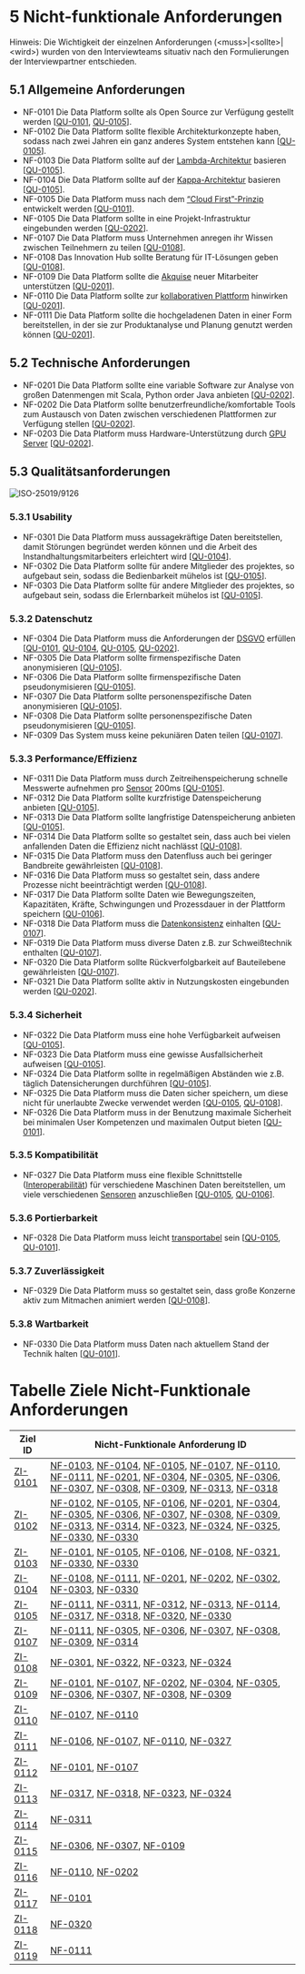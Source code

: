 # 5 Nicht-funktionale Anforderungen

Hinweis: Die Wichtigkeit der einzelnen Anforderungen (\<muss\>|\<sollte\>|\<wird\>) wurden von den Interviewteams situativ nach den Formulierungen der Interviewpartner entschieden.

## 5.1 Allgemeine Anforderungen

* <a name="NF-0101">NF-0101</a>  Die Data Platform sollte als Open Source zur Verfügung gestellt werden [[QU-0101](../lastenheft/09.-quellen.md#QU-0101), [QU-0105](../lastenheft/09.-quellen.md#QU-0105)].
* <a name="NF-0102">NF-0102</a>  Die Data Platform sollte flexible Architekturkonzepte haben, sodass nach zwei Jahren ein ganz anderes System entstehen kann [[QU-0105](../lastenheft/09.-quellen.md#QU-0105)].
* <a name="NF-0103">NF-0103</a> Die Data Platform sollte auf der [Lambda-Architektur](../lastenheft/03.-glossar.md#GL-1200) basieren [[QU-0105](../lastenheft/09.-quellen.md#QU-0105)].
* <a name="NF-0104">NF-0104</a> Die Data Platform sollte auf der [Kappa-Architektur](../lastenheft/03.-glossar.md#GL-1100) basieren [[QU-0105](../lastenheft/09.-quellen.md#QU-0105)].
* <a name="NF-0105">NF-0105</a> Die Data Platform muss nach dem [“Cloud First”-Prinzip](../lastenheft/03.-glossar.md#GL-0300) entwickelt werden [[QU-0101](../lastenheft/09.-quellen.md#QU-0101)].
* <a name="NF-0105">NF-0105</a> Die Data Platform sollte in eine Projekt-Infrastruktur eingebunden werden [[QU-0202](../lastenheft/09.-quellen.md#QU-0202)].
* <a name="NF-0107">NF-0107</a> Die Data Platform muss Unternehmen anregen ihr Wissen zwischen Teilnehmern zu teilen [[QU-0108](../lastenheft/09.-quellen.md#QU-0108)].
* <a name="NF-0108">NF-0108</a> Das Innovation Hub sollte Beratung für IT-Lösungen geben [[QU-0108](../lastenheft/09.-quellen.md#QU-0108)].
* <a name="NF-0109">NF-0109</a> Die Data Platform sollte die [Akquise](../lastenheft/03.-glossar.md#GL-0105) neuer Mitarbeiter unterstützen [[QU-0201](../lastenheft/09.-quellen.md#QU-0201)].
* <a name="NF-0110">NF-0110</a> Die Data Platform sollte zur [kollaborativen Plattform](../lastenheft/03.-glossar.md#GL-1101) hinwirken [[QU-0201](../lastenheft/09.-quellen.md#QU-0201)].
* <a name="NF-0111">NF-0111</a> Die Data Platform sollte die hochgeladenen Daten in einer Form bereitstellen, in der sie zur Produktanalyse und Planung genutzt werden können [[QU-0201](../lastenheft/09.-quellen.md#QU-0201)].

## 5.2 Technische Anforderungen

* <a name="NF-0201">NF-0201</a> Die Data Platform sollte eine variable Software zur Analyse von großen Datenmengen mit Scala, Python order Java anbieten [[QU-0202](../lastenheft/09.-quellen.md#QU-0202)].
* <a name="NF-0202">NF-0202</a> Die Data Platform sollte benutzerfreundliche/komfortable Tools zum Austausch von Daten zwischen verschiedenen Plattformen zur Verfügung stellen [[QU-0202](../lastenheft/09.-quellen.md#QU-0202)].
* <a name="NF-0203">NF-0203</a> Die Data Platform muss Hardware-Unterstützung durch [GPU Server](../lastenheft/03.-glossar.md#GL-0700) [[QU-0202](../lastenheft/09.-quellen.md#QU-0202)].

## 5.3 Qualitätsanforderungen

![ISO-25019/9126](https://github.com/pschm/am-lastenheft-ss20/blob/master/lastenheft/img/quality_iso-25010-9126.jpg?raw=true)

### 5.3.1 Usability

* <a name="NF-0301">NF-0301</a> Die Data Platform muss aussagekräftige Daten bereitstellen, damit Störungen begründet werden können und die Arbeit des Instandhaltungsmitarbeiters erleichtert wird [[QU-0104](../lastenheft/09.-quellen.md#QU-0104)].
* <a name="NF-0302">NF-0302</a> Die Data Platform sollte für andere Mitglieder des projektes, so aufgebaut sein, sodass die Bedienbarkeit mühelos ist [[QU-0105](../lastenheft/09.-quellen.md#QU-0105)].
* <a name="NF-0303">NF-0303</a> Die Data Platform sollte für andere Mitglieder des projektes, so aufgebaut sein, sodass die Erlernbarkeit mühelos ist [[QU-0105](../lastenheft/09.-quellen.md#QU-0105)].

### 5.3.2 Datenschutz

* <a name="NF-0304">NF-0304</a> Die Data Platform muss die Anforderungen der [DSGVO](../lastenheft/03.-glossar.md#GL-0404) erfüllen [[QU-0101](../lastenheft/09.-quellen.md#QU-0101), [QU-0104](../lastenheft/09.-quellen.md#QU-0104), [QU-0105](../lastenheft/09.-quellen.md#QU-0105), [QU-0202](../lastenheft/09.-quellen.md#QU-0202)].
* <a name="NF-0305">NF-0305</a> Die Data Platform sollte firmenspezifische Daten anonymisieren [[QU-0105](../lastenheft/09.-quellen.md#QU-0105)].
* <a name="NF-0306">NF-0306</a> Die Data Platform sollte firmenspezifische Daten pseudonymisieren [[QU-0105](../lastenheft/09.-quellen.md#QU-0105)].
* <a name="NF-0307">NF-0307</a> Die Data Platform sollte personenspezifische Daten anonymisieren [[QU-0105](../lastenheft/09.-quellen.md#QU-0105)].
* <a name="NF-0308">NF-0308</a> Die Data Platform sollte personenspezifische Daten pseudonymisieren [[QU-0105](../lastenheft/09.-quellen.md#QU-0105)].
* <a name="NF-0309">NF-0309</a> Das System muss keine pekuniären Daten teilen [[QU-0107](../lastenheft/09.-quellen.md#QU-0107)].

### 5.3.3 Performance/Effizienz

* <a name="NF-0311">NF-0311</a> Die Data Platform muss durch Zeitreihenspeicherung schnelle Messwerte aufnehmen pro [Sensor](../lastenheft/03.-glossar.md#GL-1900) 200ms [[QU-0105](../lastenheft/09.-quellen.md#QU-0105)].
* <a name="NF-0312">NF-0312</a> Die Data Platform sollte kurzfristige Datenspeicherung anbieten [[QU-0105](../lastenheft/09.-quellen.md#QU-0105)].
* <a name="NF-0313">NF-0313</a> Die Data Platform sollte langfristige Datenspeicherung anbieten [[QU-0105](../lastenheft/09.-quellen.md#QU-0105)].
* <a name="NF-0314">NF-0314</a> Die Data Platform sollte so gestaltet sein, dass auch bei vielen anfallenden Daten die Effizienz nicht nachlässt [[QU-0108](../lastenheft/09.-quellen.md#QU-0108)].
* <a name="NF-0315">NF-0315</a> Die Data Platform muss den Datenfluss auch bei geringer Bandbreite gewährleisten [[QU-0108](../lastenheft/09.-quellen.md#QU-0108)].
* <a name="NF-0316">NF-0316</a> Die Data Platform muss so gestaltet sein, dass andere Prozesse nicht beeinträchtigt werden [[QU-0108](../lastenheft/09.-quellen.md#QU-0108)].
* <a name="NF-0317">NF-0317</a> Die Data Platform sollte Daten wie Bewegungszeiten, Kapazitäten, Kräfte, Schwingungen und Prozessdauer in der Plattform speichern [[QU-0106](../lastenheft/09.-quellen.md#QU-0106)].
* <a name="NF-0318">NF-0318</a> Die Data Platform muss die  [Datenkonsistenz](../lastenheft/03.-glossar.md#GL-0402) einhalten [[QU-0107](../lastenheft/09.-quellen.md#QU-0107)].
* <a name="NF-0319">NF-0319</a> Die Data Platform muss diverse Daten z.B. zur Schweißtechnik enthalten [[QU-0107](../lastenheft/09.-quellen.md#QU-0107)].
* <a name="NF-0320">NF-0320</a> Die Data Platform sollte Rückverfolgbarkeit auf Bauteilebene gewährleisten [[QU-0107](../lastenheft/09.-quellen.md#QU-0107)].
* <a name="NF-0321">NF-0321</a> Die Data Platform sollte aktiv in Nutzungskosten eingebunden werden [[QU-0202](../lastenheft/09.-quellen.md#QU-0202)].

### 5.3.4 Sicherheit

* <a name="NF-0322">NF-0322</a> Die Data Platform muss eine hohe Verfügbarkeit aufweisen [[QU-0105](../lastenheft/09.-quellen.md#QU-0105)].
* <a name="NF-0323">NF-0323</a> Die Data Platform muss eine gewisse Ausfallsicherheit aufweisen [[QU-0105](../lastenheft/09.-quellen.md#QU-0105)].
* <a name="NF-0324">NF-0324</a> Die Data Platform sollte in regelmäßigen Abständen wie z.B. täglich Datensicherungen durchführen [[QU-0105](../lastenheft/09.-quellen.md#QU-0105)].
* <a name="NF-0325">NF-0325</a> Die Data Platform muss die Daten sicher speichern, um diese nicht für unerlaubte Zwecke verwendet werden [[QU-0105](../lastenheft/09.-quellen.md#QU-0105), [QU-0108](../lastenheft/09.-quellen.md#QU-0108)].
* <a name="NF-0326">NF-0326</a> Die Data Platform muss in der Benutzung maximale Sicherheit bei minimalen User Kompetenzen und maximalen Output bieten [[QU-0101](../lastenheft/09.-quellen.md#QU-0101)].

### 5.3.5 Kompatibilität 

* <a name="NF-0327">NF-0327</a> Die Data Platform muss eine flexible Schnittstelle ([Interoperabilität](../lastenheft/03.-glossar.md#GL-0902)) für verschiedene Maschinen Daten bereitstellen, um viele verschiedenen [Sensoren](../lastenheft/03.-glossar.md#GL-1900) anzuschließen [[QU-0105](../lastenheft/09.-quellen.md#QU-0105), [QU-0106](../lastenheft/09.-quellen.md#QU-0106)].

### 5.3.6 Portierbarkeit

* <a name="NF-0328">NF-0328</a> Die Data Platform muss leicht [transportabel](../lastenheft/03.-glossar.md#GL-2000) sein [[QU-0105](../lastenheft/09.-quellen.md#QU-0105), [QU-0101](../lastenheft/09.-quellen.md#QU-0101)].

### 5.3.7 Zuverlässigkeit

* <a name="NF-0329">NF-0329</a> Die Data Platform muss so gestaltet sein, dass große Konzerne aktiv zum Mitmachen animiert werden [[QU-0108](../lastenheft/09.-quellen.md#QU-0108)].

### 5.3.8 Wartbarkeit

* <a name="NF-0330">NF-0330</a> Die Data Platform muss Daten nach aktuellem Stand der Technik halten [[QU-0101](../lastenheft/09.-quellen.md#QU-0101)].


# Tabelle Ziele Nicht-Funktionale Anforderungen
Ziel ID | Nicht-Funktionale Anforderung ID
-------- | -------- 
[ZI-0101](../lastenheft/01.-stakeholer-ziele-und-systemkontext.md#ZI-0101) | [NF-0103](#NF0103), [NF-0104](#NF0104), [NF-0105](#NF0105), [NF-0107](#NF-0107), [NF-0110](#NF-0110), [NF-0111](#NF-0111), [NF-0201](#NF-0201), [NF-0304](#NF-0304), [NF-0305](#NF-0305), [NF-0306](#NF-0306), [NF-0307](#NF-0307), [NF-0308](#NF-0308), [NF-0309](#NF-0309), [NF-0313](#NF-0313), [NF-0318](#NF-0318) | 
[ZI-0102](../lastenheft/01.-stakeholer-ziele-und-systemkontext.md#ZI-0102) | [NF-0102](#NF-0102), [NF-0105](#NF-0105), [NF-0106](#NF-0106), [NF-0201](#NF-0201), [NF-0304](#NF-0304), [NF-0305](#NF-0305), [NF-0306](#NF-0306), [NF-0307](#NF-0307), [NF-0308](#NF-0308), [NF-0309](#NF-0309), [NF-0313](#NF-0313), [NF-0314](#NF-0314), [NF-0323](#NF-0323), [NF-0324](#NF-0324), [NF-0325](#NF-0325), [NF-0330](#NF-0330), [NF-0330](#NF-0330) | 
[ZI-0103](../lastenheft/01.-stakeholer-ziele-und-systemkontext.md#ZI-0103) | [NF-0101](#NF-0101), [NF-0105](#NF-0105), [NF-0106](#NF-0106), [NF-0108](#NF-0108), [NF-0321](#NF-0321), [NF-0330](#NF-0330), [NF-0330](#NF-0330) | 
[ZI-0104](../lastenheft/01.-stakeholer-ziele-und-systemkontext.md#ZI-0104) | [NF-0108](#NF-0108), [NF-0111](#NF-0111), [NF-0201](#NF-0201), [NF-0202](#NF-0202), [NF-0302](#NF-0302), [NF-0303](#NF-0303), [NF-0330](#NF-0330) | 
[ZI-0105](../lastenheft/01.-stakeholer-ziele-und-systemkontext.md#ZI-0105) | [NF-0111](#NF-0111), [NF-0311](#NF-0311), [NF-0312](#NF-0312), [NF-0313](#NF-0313), [NF-0114](#NF-0114), [NF-0317](#NF-0317), [NF-0318](#NF-0318), [NF-0320](#NF-0320), [NF-0330](#NF-0330) | 
[ZI-0107](../lastenheft/01.-stakeholer-ziele-und-systemkontext.md#ZI-0107) | [NF-0111](#NF-0111), [NF-0305](#NF-0305), [NF-0306](#NF-0306), [NF-0307](#NF-0307), [NF-0308](#NF-0308), [NF-0309](#NF-0309), [NF-0314](#NF-0314) | 
[ZI-0108](../lastenheft/01.-stakeholer-ziele-und-systemkontext.md#ZI-0108) |[NF-0301](05.-nicht-funktionale-anforderungen.md#NF-0104), [NF-0322](05.-nicht-funktionale-anforderungen.md#NF-0104), [NF-0323](05.-nicht-funktionale-anforderungen.md#NF-0104), [NF-0324](05.-nicht-funktionale-anforderungen.md#NF-0104)| 
[ZI-0109](../lastenheft/01.-stakeholer-ziele-und-systemkontext.md#ZI-0109) | [NF-0101](05.-nicht-funktionale-anforderungen.md#NF-0101), [NF-0107](05.-nicht-funktionale-anforderungen.md#NF-0107), [NF-0202](05.-nicht-funktionale-anforderungen.md#NF-0202), [NF-0304](05.-nicht-funktionale-anforderungen.md#NF-0304), [NF-0305](05.-nicht-funktionale-anforderungen.md#NF-0305), [NF-0306](05.-nicht-funktionale-anforderungen.md#NF-0306), [NF-0307](05.-nicht-funktionale-anforderungen.md#NF-0307), [NF-0308](05.-nicht-funktionale-anforderungen.md#NF-0308), [NF-0309](05.-nicht-funktionale-anforderungen.md#NF-0309) | 
[ZI-0110](../lastenheft/01.-stakeholer-ziele-und-systemkontext.md#ZI-0110) | [NF-0107](05.-nicht-funktionale-anforderungen.md#NF-0107), [NF-0110](05.-nicht-funktionale-anforderungen.md#NF-0110) | 
[ZI-0111](../lastenheft/01.-stakeholer-ziele-und-systemkontext.md#ZI-0111) | [NF-0106](../lastenheft/05.-nicht-funktionale-anforderungen.md#NF-0106), [NF-0107](../lastenheft/05.-nicht-funktionale-anforderungen.md#NF-0107), [NF-0110](../lastenheft/05.-nicht-funktionale-anforderungen.md#NF-0110), [NF-0327](../lastenheft/05.-nicht-funktionale-anforderungen.md#NF-0327) | 
[ZI-0112](../lastenheft/01.-stakeholer-ziele-und-systemkontext.md#ZI-0112) | [NF-0101](../lastenheft/05.-nicht-funktionale-anforderungen.md#NF-0101), [NF-0107](../lastenheft/05.-nicht-funktionale-anforderungen.md#NF-0107)| 
[ZI-0113](../lastenheft/01.-stakeholer-ziele-und-systemkontext.md#ZI-0113) |[NF-0317](05.-nicht-funktionale-anforderungen.md#NF-0106), [NF-0318](05.-nicht-funktionale-anforderungen.md#NF-0107), [NF-0323](05.-nicht-funktionale-anforderungen.md#NF-0104), [NF-0324](05.-nicht-funktionale-anforderungen.md#NF-0104)  | 
[ZI-0114](../lastenheft/01.-stakeholer-ziele-und-systemkontext.md#ZI-0114) |[NF-0311](05.-nicht-funktionale-anforderungen.md#NF-0201)  |
[ZI-0115](../lastenheft/01.-stakeholer-ziele-und-systemkontext.md#ZI-0115) |[NF-0306](../lastenheft/05.-nicht-funktionale-anforderungen.md#NF-00306), [NF-0307](../lastenheft/05.-nicht-funktionale-anforderungen.md#NF-00307), [NF-0109](../lastenheft/05.-nicht-funktionale-anforderungen.md#NF-00109)  | 
[ZI-0116](../lastenheft/01.-stakeholer-ziele-und-systemkontext.md#ZI-0116) | [NF-0110](../lastenheft/05.-nicht-funktionale-anforderungen.md#NF-00110), [NF-0202](../lastenheft/05.-nicht-funktionale-anforderungen.md#NF-00202) | 
[ZI-0117](../lastenheft/01.-stakeholer-ziele-und-systemkontext.md#ZI-0117) | [NF-0101](05.-nicht-funktionale-anforderungen.md#NF-0101) | 
[ZI-0118](../lastenheft/01.-stakeholer-ziele-und-systemkontext.md#ZI-0118) | [NF-0320](05.-nicht-funktionale-anforderungen.md#NF-0320) | 
[ZI-0119](../lastenheft/01.-stakeholer-ziele-und-systemkontext.md#ZI-0119) | [NF-0111](05.-nicht-funktionale-anforderungen.md#NF-0111) | 

